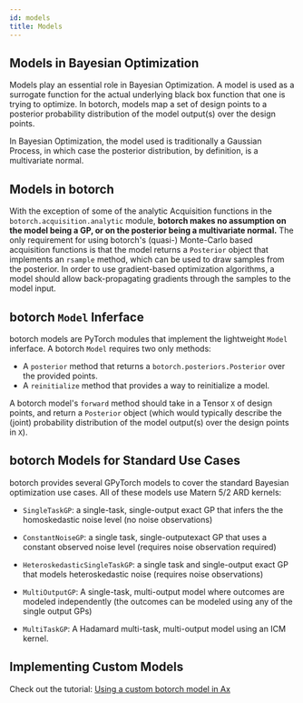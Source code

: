 ```yaml
---
id: models
title: Models
---
```


## Models in Bayesian Optimization
Models play an essential role in Bayesian Optimization. A model is used as a surrogate
function for the actual underlying black box function that one is trying to
optimize. In botorch, models map a set of design points to a posterior
probability distribution of the model output(s) over the design points.

In Bayesian Optimization, the model used is traditionally a Gaussian Process,
in which case the posterior distribution, by definition, is a multivariate
normal.

## Models in botorch
With the exception of some of the analytic Acquisition functions in the
`botorch.acquisition.analytic` module, **botorch makes no assumption on the model
being a GP, or on the posterior being a multivariate normal.**
The only requirement for using botorch's (quasi-) Monte-Carlo based acquisition
functions is that the model returns a `Posterior` object that implements an
`rsample` method, which can be used to draw samples from the posterior.
In order to use gradient-based optimization algorithms, a model
should allow back-propagating gradients through the samples to the model input.

## botorch `Model` Inferface
botorch models are PyTorch modules that implement the lightweight `Model` inferface. A botorch `Model` requires two only methods:
* A `posterior` method that returns a `botorch.posteriors.Posterior` over the provided points.
* A `reinitialize` method that provides a way to reinitialize a model. 

A botorch model's `forward` method should take in a Tensor `X` of design points, and return a
`Posterior` object (which would typically describe the (joint) probability distribution of the
model output(s) over the design points in `X`).

## botorch Models for Standard Use Cases
botorch provides several GPyTorch models to cover the standard Bayesian optimization use cases. All of these models use Matern 5/2 ARD kernels:
* `SingleTaskGP`: a single-task, single-output exact GP that infers the the homoskedastic noise level (no noise observations)
* `ConstantNoiseGP`: a single task, single-outputexact GP that uses a constant observed noise level (requires noise observation required)
* `HeteroskedasticSingleTaskGP`: a single task and single-output exact GP that models heteroskedastic noise (requires noise observations)

* `MultiOutputGP`: A single-task, multi-output model where outcomes are modeled independently (the outcomes can be modeled using any of the single output GPs)
* `MultiTaskGP`: A Hadamard multi-task, multi-output model using an ICM kernel.

## Implementing Custom Models
Check out the tutorial: [Using a custom botorch model in Ax](../tutorials/custom_botorch_model_in_ax)
